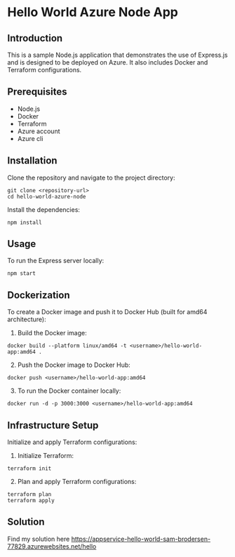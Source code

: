 # Hello World Azure Node App

## Introduction
This is a sample Node.js application that demonstrates the use of Express.js and is designed to be deployed on Azure. It also includes Docker and Terraform configurations.

## Prerequisites
- Node.js
- Docker
- Terraform
- Azure account
- Azure cli

## Installation

Clone the repository and navigate to the project directory:
```
git clone <repository-url>
cd hello-world-azure-node
```

Install the dependencies:
```
npm install
```

## Usage

To run the Express server locally:
```
npm start
```

## Dockerization

To create a Docker image and push it to Docker Hub (built for amd64 architecture):
1. Build the Docker image:
```
docker build --platform linux/amd64 -t <username>/hello-world-app:amd64 .
```

2. Push the Docker image to Docker Hub:
```
docker push <username>/hello-world-app:amd64
```

3. To run the Docker container locally:
```
docker run -d -p 3000:3000 <username>/hello-world-app:amd64
```

## Infrastructure Setup

Initialize and apply Terraform configurations:
1. Initialize Terraform:
```
terraform init
```

2. Plan and apply Terraform configurations:
```
terraform plan
terraform apply
```

## Solution

Find my solution here https://appservice-hello-world-sam-brodersen-77829.azurewebsites.net/hello